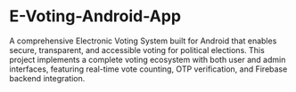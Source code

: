 # E-Voting-Android-App
A comprehensive Electronic Voting System built for Android that enables secure, transparent, and accessible voting for political elections. This project implements a complete voting ecosystem with both user and admin interfaces, featuring real-time vote counting, OTP verification, and Firebase backend integration.
